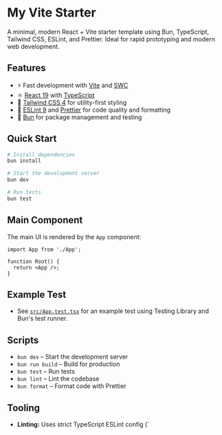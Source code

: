 # My Vite Starter

A minimal, modern React + Vite starter template using Bun, TypeScript, Tailwind CSS, ESLint, and Prettier. Ideal for rapid prototyping and modern web development.

## Features

- ⚡️ Fast development with [Vite](https://vite.dev/) and [SWC](https://swc.rs/)
- ⚛️ [React 19](https://react.dev/) with [TypeScript](https://www.typescriptlang.org/)
- 🎨 [Tailwind CSS 4](https://tailwindcss.com/) for utility-first styling
- 🧹 [ESLint 9](https://eslint.org/) and [Prettier](https://prettier.io/) for code quality and formatting
- 🧪 [Bun](https://bun.sh/) for package management and testing

## Quick Start

```bash
# Install dependencies
bun install

# Start the development server
bun dev

# Run tests
bun test
```

## Main Component

The main UI is rendered by the `App` component:

```tsx
import App from './App';

function Root() {
  return <App />;
}
```

## Example Test

- See [`src/App.test.tsx`](src/App.test.tsx) for an example test using Testing Library and Bun's test runner.

## Scripts

- `bun dev` – Start the development server
- `bun run build` – Build for production
- `bun test` – Run tests
- `bun lint` – Lint the codebase
- `bun format` – Format code with Prettier

## Tooling

- **Linting:** Uses strict TypeScript ESLint config (`